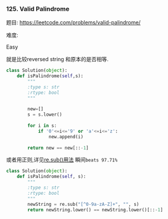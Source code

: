 ### 125. Valid Palindrome

题目:
<https://leetcode.com/problems/valid-palindrome/>


难度:

Easy



就是比较reversed string 和原本的是否相等.


```python
class Solution(object):
    def isPalindrome(self,s):
        """
        :type s: str
        :rtype: bool
        """
          
        new=[]  
        s = s.lower()  
  
        for i in s:  
            if '0'<=i<='9' or 'a'<=i<='z':  
                new.append(i)  
  
        return new == new[::-1]  
```

或者用正则,详见[re.sub()用法](http://blog.csdn.net/geekleee/article/details/75309433)
瞬间```beats 97.71%```
```python
class Solution(object):
    def isPalindrome(self, s):
        """
        :type s: str
        :rtype: bool
        """
        newString = re.sub("[^0-9a-zA-Z]+", "", s)
        return newString.lower() == newString.lower()[::-1]
```

